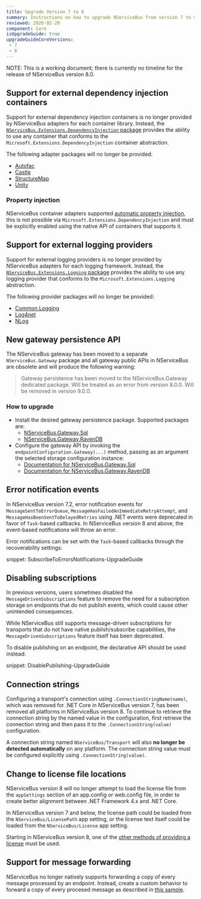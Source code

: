 ```yaml
---
title: Upgrade Version 7 to 8
summary: Instructions on how to upgrade NServiceBus from version 7 to version 8.
reviewed: 2020-02-20
component: Core
isUpgradeGuide: true
upgradeGuideCoreVersions:
 - 7
 - 8
---
```


NOTE: This is a working document; there is currently no timeline for the release of NServiceBus version 8.0.

## Support for external dependency injection containers

Support for external dependency injection containers is no longer provided by NServiceBus adapters for each container library. Instead, the [`NServiceBus.Extensions.DependencyInjection` package](/nservicebus/dependency-injection/extensions-dependencyinjection.md) provides the ability to use any container that conforms to the `Microsoft.Extensions.DependencyInjection` container abstraction.

The following adapter packages will no longer be provided:

* [Autofac](/nservicebus/dependency-injection/autofac.md)
* [Castle](/nservicebus/dependency-injection/castlewindsor.md)
* [StructureMap](/nservicebus/dependency-injection/structuremap.md)
* [Unity](/nservicebus/dependency-injection/unity.md)

### Property injection

NServiceBus container adapters supported [automatic property injection](/nservicebus/dependency-injection/extensions-dependencyinjection.md#property-injection), this is not possible via `Microsoft.Extensions.DependencyInjection` and must be explicitly enabled using the native API of containers that supports it.

## Support for external logging providers

Support for external logging providers is no longer provided by NServiceBus adapters for each logging framework. Instead, the [`NServiceBus.Extensions.Logging` package](/nservicebus/logging/extensions-logging.md) provides the ability to use any logging provider that conforms to the `Microsoft.Extensions.Logging` abstraction.

The following provider packages will no longer be provided:

* [Common.Logging](/nservicebus/logging/common-logging.md)
* [Log4net](/nservicebus/logging/log4net.md)
* [NLog](/nservicebus/logging/nlog.md)

## New gateway persistence API

The NServiceBus gateway has been moved to a separate `NServiceBus.Gateway` package and all gateway public APIs in NServiceBus are obsolete and will produce the following warning:

> Gateway persistence has been moved to the NServiceBus.Gateway dedicated package. Will be treated as an error from version 8.0.0. Will be removed in version 9.0.0.

### How to upgrade

- Install the desired gateway persistence package. Supported packages are:
  - [NServiceBus.Gateway.Sql](https://www.nuget.org/packages/NServiceBus.Gateway.Sql)
  - [NServiceBus.Gateway.RavenDB](https://www.nuget.org/packages/NServiceBus.Gateway.RavenDB)
- Configure the gateway API by invoking the `endpointConfiguration.Gateway(...)` method, passing as an argument the selected storage configuration instance:
  - [Documentation for NServiceBus.Gateway.Sql](/nservicebus/gateway/sql/)
  - [Documentation for NServiceBus.Gateway.RavenDB](/nservicebus/gateway/ravendb/)


## Error notification events

In NServiceBus version 7.2, error notification events for `MessageSentToErrorQueue`, `MessageHasFailedAnImmediateRetryAttempt`, and `MessageHasBeenSentToDelayedRetries` using .NET events were deprecated in favor of `Task`-based callbacks. In NServiceBus version 8 and above, the event-based notifications will throw an error.

Error notifications can be set with the `Task`-based callbacks through the recoverability settings:

snippet: SubscribeToErrorsNotifications-UpgradeGuide


## Disabling subscriptions

In previous versions, users sometimes disabled the `MessageDrivenSubscriptions` feature to remove the need for a subscription storage on endpoints that do not publish events, which could cause other unintended consequences.

While NServiceBus still supports message-driven subscriptions for transports that do not have native publish/subscribe capabilities, the `MessageDrivenSubscriptions` feature itself has been deprecated.

To disable publishing on an endpoint, the declarative API should be used instead:

snippet: DisablePublishing-UpgradeGuide


## Connection strings

Configuring a transport's connection using `.ConnectionStringName(name)`, which was removed for .NET Core in NServiceBus version 7, has been removed all platforms in NServiceBus version 8. To continue to retrieve the connection string by the named value in the configuration, first retrieve the connection string and then pass it to the `.ConnectionString(value)` configuration.

A connection string named `NServiceBus/Transport` will also **no longer be detected automatically** on any platform. The connection string value must be configured explicitly using `.ConnectionString(value)`.


## Change to license file locations

 NServiceBus version 8 will no longer attempt to load the license file from the `appSettings` section of an app.config or web.config file, in order to create better alignment between .NET Framework 4.x and .NET Core.

In NServiceBus version 7 and below, the license path could be loaded from the `NServiceBus/LicensePath` app setting, or the license text itself could be loaded from the `NServiceBus/License` app setting.

Starting in NServiceBus version 8, one of the [other methods of providing a license](/nservicebus/licensing/?version=core_8) must be used.


## Support for message forwarding

NServiceBus no longer natively supports forwarding a copy of every message processed by an endpoint. Instead, create a custom behavior to forward a copy of every procesed message as described in [this sample](/samples/routing/message-forwarding).
